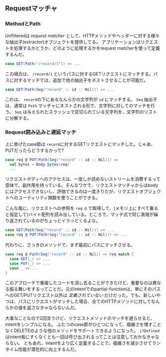 Requestマッチャ
----------------

### MethodとPath

Unfilteredは *request matcher* として、HTTPメソッドやヘッダーに対する様々な抽出子(extractor)オブジェクトを提供してる。 アプリケーションはリクエストを処理するかどうか、どのように処理するかをrequest matcherを使って定義するんだ。

```scala
case GET(Path("/record/1")) => ...
```
この場合は、 `/record/1` というパスに対するGETリクエストにマッチする。パスに対するマッチでは、追加で他の抽出子をネストさせることが可能だ。

```scala
case GET(Path(Seg("record" :: id :: Nil))) => ...
```
これは、 `record`の下にあるなんらかの文字列が `id` にマッチする。 `Seq` 抽出子は、通常は `Path` マッチャにネストされる形で、文字列に対してのマッチを行う。 `Seq` は与えられたスラッシュで区切られている文字列を、文字列のリストに分解する。

### Request読み込みと遅延マッチ

上に挙げたcase節は `record`に対するGETリクエストにマッチした。じゃあ、PUTだったらどうするかって?

```scala
case req @ PUT(Path(Seg("record" :: id :: Nil))) =>
  val bytes = Body.bytes(req)
  ...
```

<!--
Access to the request body generally has side effects, such as the
consumption of a stream that can only be read once. For this reason
the body is not accessed from a request matcher, which could be
evaluated more than one time, but from utility functions that operate
on the request object.
-->

リクエストボディへのアクセスは、一度しか読めないストリームを消費するって意味で、副作用を持っている。そんなワケで、リクエストマッチャからはbodyにはアクセスできないし、評価できるのは一度きりだが、リクエストオブジェクトへのユーティリティ関数を使うことができる。

<!--
In this case, we assigned a reference to the request using `req @` and
then read its body into a byte array—on the assumption that its body
will fit into available memory. That aside, a minor annoyance is that
this code introduces some repetition in the matching expression.
-->

こんな風に、リクエストへの参照を `req @` で取得して、(メモリ上にすべて乗ると仮定して)バイト配列を読み出している。ところで、マッチ式で同じ表現が繰り返されているのがちょっとイラッとくるよな。

```scala
case GET(Path(Seg("record" :: id :: Nil))) => ...
case req @ PUT(Path(Seg("record" :: id :: Nil))) => ...
```
代わりに、さっきのメソッドで、まず最初にパスにマッチさせる。

```scala
case req @ Path(Seg("record" :: id :: Nil)) => req match {
  case GET(_) => ...
  case PUT(_) => ...
  case _ => ...
}
```
<!--
This approach eliminates the duplicated code, but it's important to
recognize that it behaves differently as well. The original intent
partial function was simply *not defined* for request to that path
that were not a GET or a PUT. The latest one matches any request to
that path, and therefore it must return a value for all methods with
its match expression.
-->

このアプローチで重複したコードを消し去ることができたけど、重要なのは異なる振る舞いをするってことだ。元のintentでのpartial-functionは、単にそのパスへのGET/PUTリクエスト以外は *定義されていない* だけだった。でも、新しいやつは、パスにリクエストがマッチした場合、全てのHTTPメソッドに対してなんらかの値を返さなきゃならないんだ。

<!--
Importantly, delaying the match on request method simplified the
intent partial function. What used to be two cases is now one, and we
could add support for other methods like DELETE without adding any
complexity to its pattern matching. This is worth noting because
`ifDefined` is called on every intent at least once prior to its
evaluation. By making the intent more broadly defined, we've reduced
the complexity of that and potentially improved runtime performance.
-->

大事なことなので2回言うけど、リクエストメソッドのマッチを遅らせると、intentをシンプルになる。
ふたつのcase節がひとつになって、複雑さを増すことなくDELETEのような他のメソッドをサポートできるようになった。
`ifDefined` はintent毎にすくなくとも一回は呼び出されるってことは注意しておかなきゃならない。
ともあれ、intentをより広く定義することで、複雑さを減少させてランタイム性能が潜在的に向上するんだ。


